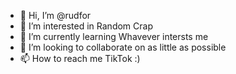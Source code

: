 - 👋 Hi, I’m @rudfor
- 👀 I’m interested in Random Crap
- 🌱 I’m currently learning Whavever intersts me
- 💞️ I’m looking to collaborate on as little as possible
- 📫 How to reach me TikTok :)

<!---
rudfor/rudfor is a ✨ special ✨ repository because its `README.md` (this file) appears on your GitHub profile.
You can click the Preview link to take a look at your changes.
--->

